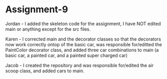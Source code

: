 # Assignment-9
Jordan - I added the skeleton code for the assignment, I have NOT edited main or anything except for the src files.

Karen - I corrected main and the decorator classes so that the decorators now work correctly ontop of the basic car, was responsible for/editted the PaintColor decorator class, and added three car combinations to main (a basic car, a painted car, and a painted super charged car)

Jacob - I created the repository and was responsible for/edited the air scoop class, and added cars to main.
